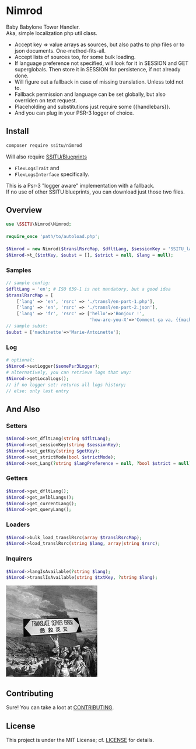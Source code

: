 # Nimrod

Baby Babylone Tower Handler.  
Aka, simple localization php util class.

* Accept key => value arrays as sources, but also paths to php files or to json documents. One-method-fits-all.
* Accept lists of sources too, for some bulk loading.
* If language preference not specified, will look for it in SESSION and GET superglobals. Then store it in SESSION for persistence, if not already done.
* Will figure out a fallback in case of missing translation. Unless told not to.
* Fallback permission and language can be set globally, but also overriden on text request.
* Placeholding and substitutions just require some {{handlebars}}.
* And you can plug in your PSR-3 logger of choice.


## Install

```bash
composer require ssitu/nimrod
```

Will also require [SSITU/Blueprints](https://github.com/I-is-as-I-does/Blueprints)

* `FlexLogsTrait` and
* `FlexLogsInterface` specifically.  

This is a Psr-3 "logger aware" implementation with a fallback.  
If no use of other SSITU blueprints, you can download just those two files.

## Overview


```php
use \SSITU\Nimrod\Nimrod;

require_once 'path/to/autoload.php';

$Nimrod = new Nimrod($translRsrcMap, $dfltLang, $sessionKey = 'SSITU_lang', $getKey = 'lang', $strictMode = false);
$Nimrod->t_($txtKey, $subst = [], $strict = null, $lang = null);
```

### Samples

```php
// sample config:
$dfltLang = 'en'; # ISO 639-1 is not mandatory, but a good idea
$translRsrcMap = [
    ['lang' => 'en', 'rsrc' => './transl/en-part-1.php'],
    ['lang' => 'en', 'rsrc' => './transl/en-part-2.json'],
    ['lang' => 'fr', 'rsrc' => ['hello'=>'Bonjour !', 
                                'how-are-you-X'=>'Comment ça va, {{machinette}} ?']]];
// sample subst:
$subst = ['machinette'=>'Marie-Antoinette'];
```

### Log

```php
# optional:
$Nimrod->setLogger($somePsr3Logger);
# alternatively, you can retrieve logs that way:
$Nimrod->getLocalLogs();
// if no logger set: returns all logs history;
// else: only last entry
```

## And Also

### Setters

```php
$Nimrod->set_dfltLang(string $dfltLang);
$Nimrod->set_sessionKey(string $sessionKey);
$Nimrod->set_getKey(string $getKey);
$Nimrod->set_strictMode(bool $strictMode);
$Nimrod->set_Lang(?string $langPreference = null, ?bool $strict = null);
```

### Getters

```php
$Nimrod->get_dfltLang();
$Nimrod->get_avlblLangs();
$Nimrod->get_currentLang();
$Nimrod->get_queryLang();
```

### Loaders

```php
$Nimrod->bulk_load_translRsrc(array $translRsrcMap);
$Nimrod->load_translRsrc(string $lang, array|string $rsrc);
```

### Inquirers

```php
$Nimrod->langIsAvailable(?string $lang);
$Nimrod->translIsAvailable(string $txtKey, ?string $lang);
```

![Gustave Doré | Translate server error](Nimrod.jpg)

## Contributing

Sure! You can take a loot at [CONTRIBUTING](CONTRIBUTING.md).

## License

This project is under the MIT License; cf. [LICENSE](LICENSE) for details.
